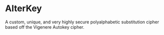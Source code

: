# AlterKey
A custom, unique, and very highly secure polyalphabetic substitution cipher based off the Vigenere Autokey cipher.

